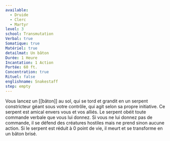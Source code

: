 ```yaml
---
available:
  - Druide
  - Clerc
  - Martyr
level: 3
school: Transmutation
Verbal: true
Somatique: true
Matériel: true
detailmat: Un bâton
Durée: 1 Heure
Incantation: 1 Action
Portée: 60 ft.
Concentration: true
Rituel: false
englishname: Snakestaff
step: empty
---
```

Vous lancez un [[bâton]] au sol, qui se tord et grandit en un serpent constricteur géant sous votre contrôle, qui agit selon sa propre initiative. Ce serpent est amical envers vous et vos alliés. Le serpent obéit toute commande verbale que vous lui donnez. Si vous ne lui donnez pas de commande, il se défend des créatures hostiles mais ne prend sinon aucune action. Si le serpent est réduit à 0 point de vie, il meurt et se transforme en un bâton brisé.

